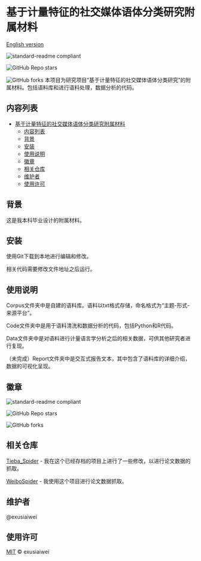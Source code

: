 # 基于计量特征的社交媒体语体分类研究附属材料

[English version](https://github.com/exusiaiwei/undergraduate-graduation-project-attachment/blob/main/README.md)

![standard-readme compliant](https://img.shields.io/badge/readme%20style-standard-brightgreen.svg?style=flat-square)

![GitHub Repo stars](https://img.shields.io/github/stars/exusiaiwei/undergraduate-graduation-project-attachment)

![GitHub forks](https://img.shields.io/github/forks/exusiaiwei/undergraduate-graduation-project-attachment)
本项目为研究项目“基于计量特征的社交媒体语体分类研究”的附属材料。包括语料库和进行语料处理，数据分析的代码。

## 内容列表

- [基于计量特征的社交媒体语体分类研究附属材料](#基于计量特征的社交媒体语体分类研究附属材料)
  - [内容列表](#内容列表)
  - [背景](#背景)
  - [安装](#安装)
  - [使用说明](#使用说明)
  - [徽章](#徽章)
  - [相关仓库](#相关仓库)
  - [维护者](#维护者)
  - [使用许可](#使用许可)

## 背景

这是我本科毕业设计的附属材料。

## 安装

使用Git下载到本地进行编辑和修改。

相关代码需要修改文件地址之后运行。

## 使用说明

Corpus文件夹中是自建的语料库。语料以txt格式存储，命名格式为“主题-形式-来源平台”。

Code文件夹中是用于语料清洗和数据分析的代码，包括Python和R代码。

Data文件夹中是对语料进行计量语言学分析之后的相关数据，可供其他研究者进行复现。

（未完成）Report文件夹中是交互式报告文本，其中包含了语料库的详细介绍，数据的可视化呈现。

## 徽章

![standard-readme compliant](https://img.shields.io/badge/readme%20style-standard-brightgreen.svg?style=flat-square)

![GitHub Repo stars](https://img.shields.io/github/stars/exusiaiwei/undergraduate-graduation-project-attachment)

![GitHub forks](https://img.shields.io/github/forks/exusiaiwei/undergraduate-graduation-project-attachment)

## 相关仓库

[Tieba_Spider](https://github.com/Aqua-Dream/Tieba_Spider) - 我在这个已经存档的项目上进行了一些修改，以进行论文数据的抓取。

[WeiboSpider](https://github.com/nghuyong/WeiboSpider) - 我使用这个项目进行论文数据抓取。

## 维护者

@exusiaiwei

## 使用许可

[MIT](LICENSE) © exusiaiwei
